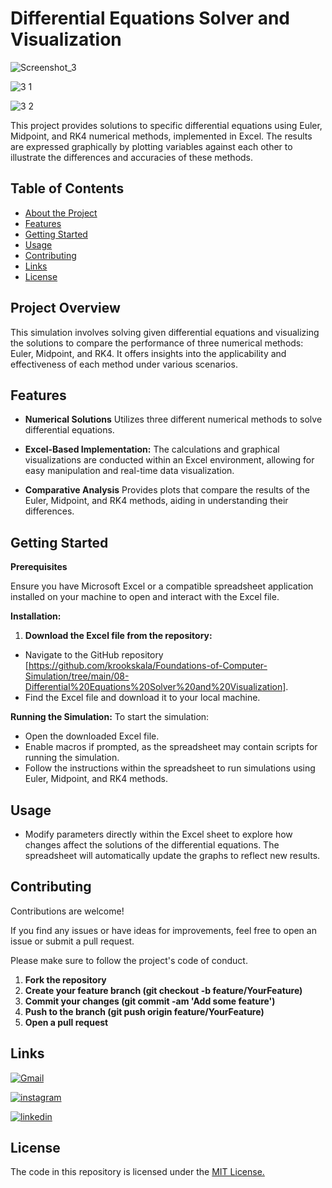 
# Differential Equations Solver and Visualization


![Screenshot_3](https://github.com/user-attachments/assets/3628c8ee-6176-4717-93f3-549e2fc54f1d)

![3 1](https://github.com/user-attachments/assets/358b96e7-4132-4852-b054-73d15f301ff9)

![3 2](https://github.com/user-attachments/assets/a7b87d21-992b-430b-a05f-68f64700eaf6)







This project provides solutions to specific differential equations using Euler, Midpoint, and RK4 numerical methods, implemented in Excel. The results are expressed graphically by plotting variables against each other to illustrate the differences and accuracies of these methods.
## Table of Contents

- [About the Project](#about-the-project)
- [Features](#features)
- [Getting Started](#getting-started)
- [Usage](#usage)
- [Contributing](#contributing)
- [Links](#links)
- [License](#license)
## Project Overview

This simulation involves solving given differential equations and visualizing the solutions to compare the performance of three numerical methods: Euler, Midpoint, and RK4. It offers insights into the applicability and effectiveness of each method under various scenarios.

## Features

- **Numerical Solutions** Utilizes three different numerical methods to solve differential equations.

- **Excel-Based Implementation:** The calculations and graphical visualizations are conducted within an Excel environment, allowing for easy manipulation and real-time data visualization.

- **Comparative Analysis** Provides plots that compare the results of the Euler, Midpoint, and RK4 methods, aiding in understanding their differences.



## Getting Started

**Prerequisites**

Ensure you have Microsoft Excel or a compatible spreadsheet application installed on your machine to open and interact with the Excel file.

**Installation:**

1. **Download the Excel file from the repository:**
- Navigate to the GitHub repository [https://github.com/krookskala/Foundations-of-Computer-Simulation/tree/main/08-Differential%20Equations%20Solver%20and%20Visualization].
- Find the Excel file and download it to your local machine.

**Running the Simulation:**
To start the simulation:

- Open the downloaded Excel file.
- Enable macros if prompted, as the spreadsheet may contain scripts for running the simulation.
- Follow the instructions within the spreadsheet to run simulations using Euler, Midpoint, and RK4 methods.
## Usage
- Modify parameters directly within the Excel sheet to explore how changes affect the solutions of the differential equations. The spreadsheet will automatically update the graphs to reflect new results.








## Contributing

Contributions are welcome!

If you find any issues or have ideas for improvements, feel free to open an issue or submit a pull request.

Please make sure to follow the project's code of conduct.

1. **Fork the repository**
2. **Create your feature branch (git checkout -b feature/YourFeature)**
3. **Commit your changes (git commit -am 'Add some feature')**
4. **Push to the branch (git push origin feature/YourFeature)**
5. **Open a pull request**


## Links

[![Gmail](https://img.shields.io/badge/ismailsariarslan7@gmail.com-D14836?style=for-the-badge&logo=gmail&logoColor=white)](ismailsariarslan7@gmail.com)

[![instagram](https://img.shields.io/badge/Instagram-E4405F?style=for-the-badge&logo=instagram&logoColor=white)](https://www.instagram.com/ismailsariarslan/)

[![linkedin](https://img.shields.io/badge/linkedin-0A66C2?style=for-the-badge&logo=linkedin&logoColor=white)](https://www.linkedin.com/in/ismailsariarslan/)
## License

The code in this repository is licensed under the [MIT License.](https://choosealicense.com/licenses/mit/)

